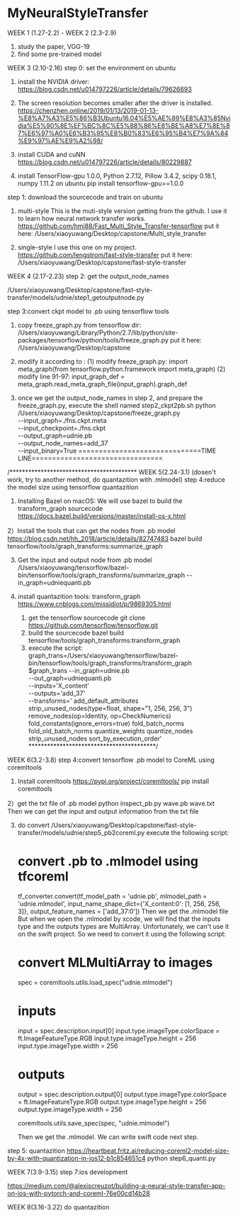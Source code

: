 # MyNeuralStyleTransfer

WEEK 1 (1.27-2.2) - WEEK 2 (2.3-2.9)
1) study the paper, VGG-19
2) find some pre-trained model


WEEK 3 (2.10-2.16)
step 0: set the environment on ubuntu

1) install the NVIDIA driver:
   https://blog.csdn.net/u014797226/article/details/79626693

2) The screen resolution becomes smaller after the driver is installed.
   https://chenzhen.online/2019/01/13/2019-01-13-%E8%A7%A3%E5%86%B3Ubuntu16.04%E5%AE%89%E8%A3%85Nvidia%E5%90%8E%EF%BC%8C%E5%88%86%E8%BE%A8%E7%8E%87%E6%97%A0%E6%B3%95%E8%B0%83%E6%95%B4%E7%9A%84%E9%97%AE%E9%A2%98/

3) install CUDA and cuNN
   https://blog.csdn.net/u014797226/article/details/80229887

4) install TensorFlow-gpu 1.0.0, Python 2.7.12, Pillow 3.4.2, scipy 0.18.1, numpy 1.11.2 on ubuntu
   pip install tensorflow-gpu==1.0.0

step 1: download the sourcecode and train on ubuntu

1) multi-style
   This is the muti-style version getting from the github. 
   I use it to learn how neural network transfer works.
   https://github.com/hmi88/Fast_Multi_Style_Transfer-tensorflow
   put it here:
   /Users/xiaoyuwang/Desktop/capstone/Multi_style_transfer

2) single-style
   I use this one on my project.
   https://github.com/lengstrom/fast-style-transfer
   put it here:
   /Users/xiaoyuwang/Desktop/capstone/fast-style-transfer


WEEK 4 (2.17-2.23)
step 2: get the output_node_names

/Users/xiaoyuwang/Desktop/capstone/fast-style-transfer/models/udnie/step1_getoutputnode.py


step 3:convert ckpt model to .pb using tensorflow tools

1) copy freeze_graph.py from tensorflow dir:
   /Users/xiaoyuwang/Library/Python/2.7/lib/python/site-packages/tensorflow/python/tools/freeze_graph.py
   put it here:
   /Users/xiaoyuwang/Desktop/capstone

2) modify it according to :
   (1) modify freeze_graph.py: import meta_graph(from tensorflow.python.framework import meta_graph)
   (2) modify line 91-97: input_graph_def = meta_graph.read_meta_graph_file(input_graph).graph_def

3) once we get the output_node_names in step 2, and prepare the freeze_graph.py, execute the shell named step2_ckpt2pb.sh
   python /Users/xiaoyuwang/Desktop/capstone/freeze_graph.py \
   --input_graph=./fns.ckpt.meta \
   --input_checkpoint=./fns.ckpt \
   --output_graph=udnie.pb \
   --output_node_names=add_37 \
   --input_binary=True
==============================TIME LINE================================

/*****************************************
WEEK 5(2.24-3.1) (dosen't work, try to another method, do quantazition with .mlmodel)
step 4:reduce the model size using tensorflow quantazition

1) Installing Bazel on macOS:
   We will use bazel to build the transform_graph sourcecode
   https://docs.bazel.build/versions/master/install-os-x.html

2）Install the tools that can get the nodes from .pb model
   https://blog.csdn.net/hh_2018/article/details/82747483
   bazel build tensorflow/tools/graph_transforms:summarize_graph

3) Get the input and output node from .pb model
   /Users/xiaoyuwang/tensorflow/bazel-bin/tensorflow/tools/graph_transforms/summarize_graph --in_graph=udniequanti.pb

4) install quantazition tools: transform_graph
   https://www.cnblogs.com/missidiot/p/9869305.html
   1) get the tensorflow sourcecode
      git clone https://github.com/tensorflow/tensorflow.git
   2) build the sourcecode
      bazel build tensorflow/tools/graph_transforms:transform_graph
   3) execute the script:
      graph_trans=/Users/xiaoyuwang/tensorflow/bazel-bin/tensorflow/tools/graph_transforms/transform_graph
      $graph_trans --in_graph=udnie.pb \
      --out_graph=udniequanti.pb \
      --inputs='X_content' \
      --outputs='add_37' \
      --transforms='
         add_default_attributes
         strip_unused_nodes(type=float, shape="1, 256, 256, 3")
         remove_nodes(op=Identity, op=CheckNumerics)
         fold_constants(ignore_errors=true)
         fold_batch_norms
         fold_old_batch_norms
         quantize_weights
         quantize_nodes
         strip_unused_nodes
         sort_by_execution_order'
*****************************************/

WEEK 6(3.2-3.8)
step 4:convert tensorflow .pb model to CoreML using coremltools

1) Install coremltools
   https://pypi.org/project/coremltools/
   pip install coremltools

2）get the txt file of .pb model
   python inspect_pb.py wave.pb wave.txt
   Then we can get the input and output information from the txt file

3) do convert
   /Users/xiaoyuwang/Desktop/capstone/fast-style-transfer/models/udnie/step5_pb2coreml.py
   execute the following script:
   # convert .pb to .mlmodel using tfcoreml
   tf_converter.convert(tf_model_path = 'udnie.pb',
                     mlmodel_path = 'udnie.mlmodel',
                     input_name_shape_dict={'X_content:0': [1, 256, 256, 3]},
                     output_feature_names = ['add_37:0'])
   Then we get the .mlmodel file
   But when we open the .mlmodel by xcode, we will find that the inputs type and the outputs types are MultiArray. 
   Unfortunately, we can't use it on the swift project. So we need to convert it using the following script:
   # convert MLMultiArray to images
   spec = coremltools.utils.load_spec("udnie.mlmodel")
   # inputs
   input = spec.description.input[0]
   input.type.imageType.colorSpace = ft.ImageFeatureType.RGB
   input.type.imageType.height = 256 
   input.type.imageType.width = 256

   # outputs
   output = spec.description.output[0]
   output.type.imageType.colorSpace = ft.ImageFeatureType.RGB
   output.type.imageType.height = 256
   output.type.imageType.width = 256

   coremltools.utils.save_spec(spec, "udnie.mlmodel")

   Then we get the .mlmodel. We can write swift code next step.

step 5: quantazition
https://heartbeat.fritz.ai/reducing-coreml2-model-size-by-4x-with-quantization-in-ios12-b1c854651c4
python step6_quanti.py


WEEK 7(3.9-3.15)
step 7:ios development

https://medium.com/@alexiscreuzot/building-a-neural-style-transfer-app-on-ios-with-pytorch-and-coreml-76e00cd14b28

WEEK 8(3.16-3.22)
do quantazition